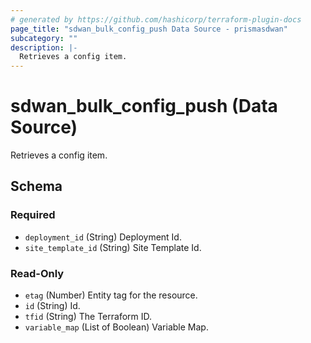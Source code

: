 ```yaml
---
# generated by https://github.com/hashicorp/terraform-plugin-docs
page_title: "sdwan_bulk_config_push Data Source - prismasdwan"
subcategory: ""
description: |-
  Retrieves a config item.
---
```


# sdwan_bulk_config_push (Data Source)

Retrieves a config item.



<!-- schema generated by tfplugindocs -->
## Schema

### Required

- `deployment_id` (String) Deployment Id.
- `site_template_id` (String) Site Template Id.

### Read-Only

- `etag` (Number) Entity tag for the resource.
- `id` (String) Id.
- `tfid` (String) The Terraform ID.
- `variable_map` (List of Boolean) Variable Map.

